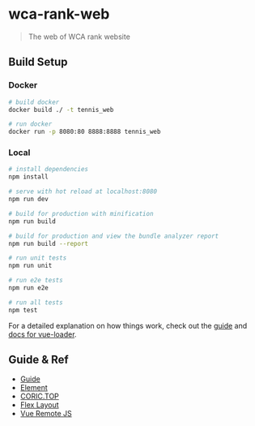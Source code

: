 # wca-rank-web

> The web of WCA rank website

## Build Setup

### Docker

``` bash
# build docker
docker build ./ -t tennis_web

# run docker
docker run -p 8080:80 8888:8888 tennis_web
```

### Local

``` bash
# install dependencies
npm install

# serve with hot reload at localhost:8080
npm run dev

# build for production with minification
npm run build

# build for production and view the bundle analyzer report
npm run build --report

# run unit tests
npm run unit

# run e2e tests
npm run e2e

# run all tests
npm test
```

For a detailed explanation on how things work, check out the [guide](http://vuejs-templates.github.io/webpack/) and [docs for vue-loader](http://vuejs.github.io/vue-loader).

## Guide & Ref

- [Guide](http://vuejs-templates.github.io/webpack/)
- [Element](http://element-cn.eleme.io/#/zh-CN/component/)
- [CORIC.TOP](https://coric.top/zh/rank/wta/s/year)
- [Flex Layout](http://www.ruanyifeng.com/blog/2015/07/flex-grammar.html)
- [Vue Remote JS](https://juejin.im/entry/58a3c5542f301e00698f5469)
